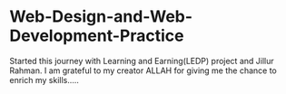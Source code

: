 # Web-Design-and-Web-Development-Practice
Started this journey with Learning and Earning(LEDP) project and Jillur Rahman. I am grateful to my creator ALLAH for giving me the chance to enrich my skills.....
